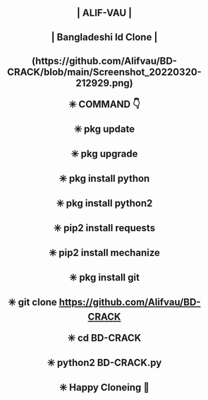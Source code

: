 <h2 align="center"> | ALIF-VAU |

<h2 align="center"> | Bangladeshi Id Clone |

<h2 align="center"> (https://github.com/Alifvau/BD-CRACK/blob/main/Screenshot_20220320-212929.png)


✳️ COMMAND 👇

✳️ pkg update

✳️ pkg upgrade

✳️ pkg install python

✳️ pkg install python2

✳️ pip2 install requests

✳️ pip2 install mechanize

✳️ pkg install git

✳️ git clone https://github.com/Alifvau/BD-CRACK

✳️ cd BD-CRACK

✳️ python2 BD-CRACK.py





✳️ Happy Cloneing 🤩


